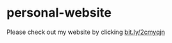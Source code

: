 # personal-website

Please check out my website by clicking [bit.ly/2cmyqjn](https://bit.ly/2CmyQjN "https://bit.ly/2CmyQjN")